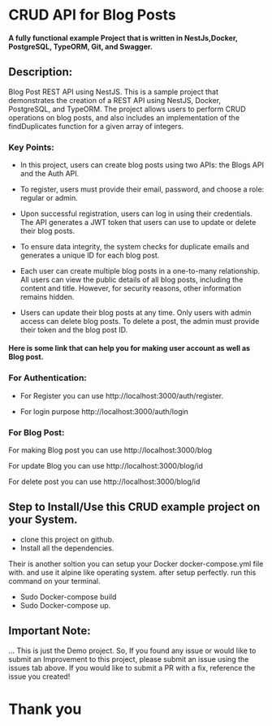 # CRUD API for Blog Posts
#### A fully functional example Project that is written in NestJs,Docker, PostgreSQL, TypeORM, Git, and Swagger.

## Description:
  Blog Post REST API using NestJS. This is a sample project that demonstrates the creation of a REST API using NestJS, Docker, PostgreSQL, and TypeORM. The project allows users to perform CRUD operations on blog posts, and also includes an implementation of the findDuplicates function for a given array of integers.

### Key Points:
* In this project, users can create blog posts using two APIs: the Blogs API and the Auth API.

* To register, users must provide their email, password, and choose a role: regular or admin.

* Upon successful registration, users can log in using their credentials. The API generates a JWT token that users can use to update or delete their blog posts.

* To ensure data integrity, the system checks for duplicate emails and generates a unique ID for each blog post.

* Each user can create multiple blog posts in a one-to-many relationship. All users can view the public details of all blog posts, including the content and title. However, for security reasons, other information remains hidden.

* Users can update their blog posts at any time. Only users with admin access can delete blog posts. To delete a post, the admin must provide their token and the blog post ID.

#### Here is some link that can help you for making user account as well as Blog post.

### For Authentication:
  * For Register you can use   http://localhost:3000/auth/register.
 

* For login purpose http://localhost:3000/auth/login


### For Blog Post:
For making Blog post you can use
http://localhost:3000/blog

For update Blog you can use 
http://localhost:3000/blog/id

For delete post you can use
http://localhost:3000/blog/id

## Step to Install/Use this CRUD example project on your System.

* clone this project on github.
* Install all the dependencies.

Their is another soltion you can setup your Docker docker-compose.yml file with. 
and use it alpine like operating system.
after setup perfectly.
run this command on your terminal.

* Sudo Docker-compose build
* Sudo Docker-compose up.

## Important Note: 
... This is just the Demo project. So, If you found any issue or would like to submit an Improvement to this project, please submit an issue using the issues tab above. If you would like to submit a PR with a fix, reference the issue you created!



# Thank you
